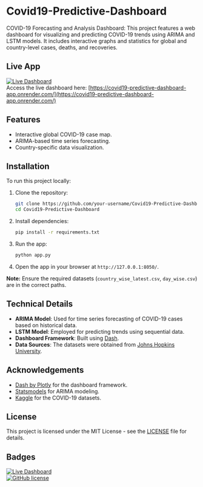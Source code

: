 # Covid19-Predictive-Dashboard  

COVID-19 Forecasting and Analysis Dashboard: This project features a web dashboard for visualizing and predicting COVID-19 trends using ARIMA and LSTM models. It includes interactive graphs and statistics for global and country-level cases, deaths, and recoveries.


## Live App  
[![Live Dashboard](https://img.shields.io/badge/Live-Dashboard-brightgreen)](https://covid19-predictive-dashboard-app.onrender.com)  
Access the live dashboard here: [https://covid19-predictive-dashboard-app.onrender.com/](https://covid19-predictive-dashboard-app.onrender.com/)


## Features  
- Interactive global COVID-19 case map.  
- ARIMA-based time series forecasting.  
- Country-specific data visualization.  


## Installation  
To run this project locally:  

1. Clone the repository:
   ```bash
   git clone https://github.com/your-username/Covid19-Predictive-Dashboard.git
   cd Covid19-Predictive-Dashboard
   ```
2. Install dependencies:
   ```bash
   pip install -r requirements.txt
   ```
3. Run the app:
   ```bash
   python app.py
   ```
4. Open the app in your browser at `http://127.0.0.1:8050/`.

**Note:** Ensure the required datasets (`country_wise_latest.csv`, `day_wise.csv`) are in the correct paths.


## Technical Details  
- **ARIMA Model**: Used for time series forecasting of COVID-19 cases based on historical data.  
- **LSTM Model**: Employed for predicting trends using sequential data.  
- **Dashboard Framework**: Built using [Dash](https://dash.plotly.com/).  
- **Data Sources**: The datasets were obtained from [Johns Hopkins University](https://github.com/CSSEGISandData/COVID-19).  



## Acknowledgements  
- [Dash by Plotly](https://dash.plotly.com/) for the dashboard framework.  
- [Statsmodels](https://www.statsmodels.org/stable/index.html) for ARIMA modeling.  
- [Kaggle](https://www.kaggle.com/) for the COVID-19 datasets.  



## License  
This project is licensed under the MIT License - see the [LICENSE](LICENSE) file for details.  



## Badges  
[![Live Dashboard](https://img.shields.io/badge/Live-Dashboard-brightgreen)](https://covid19-predictive-dashboard-app.onrender.com)  
[![GitHub license](https://img.shields.io/github/license/your-username/Covid19-Predictive-Dashboard)](LICENSE)  


